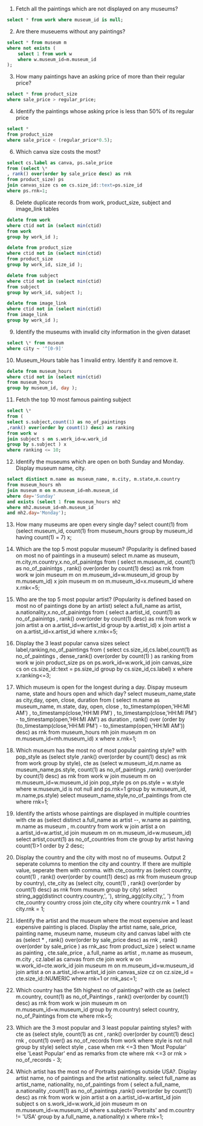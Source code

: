 1. Fetch all the paintings which are not displayed on any museums?

```sql
select * from work where museum_id is null;
```

2. Are there museuems without any paintings?

```sql
select * from museum m
where not exists (
	select 1 from work w
	where w.museum_id=m.museum_id
);
```

3. How many paintings have an asking price of more than their regular price?

```sql
select * from product_size
where sale_price > regular_price;
```

4. Identify the paintings whose asking price is less than 50% of its regular price
```sql
select *
from product_size
where sale_price < (regular_price*0.5);
```

6. Which canva size costs the most?
```sql
select cs.label as canva, ps.sale_price
from (select \*
, rank() over(order by sale_price desc) as rnk
from product_size) ps
join canvas_size cs on cs.size_id::text=ps.size_id
where ps.rnk=1;
```
8. Delete duplicate records from work, product_size, subject and image_link tables
```sql
delete from work
where ctid not in (select min(ctid)
from work
group by work_id );

delete from product_size
where ctid not in (select min(ctid)
from product_size
group by work_id, size_id );

delete from subject
where ctid not in (select min(ctid)
from subject
group by work_id, subject );

delete from image_link
where ctid not in (select min(ctid)
from image_link
group by work_id );
```
9. Identify the museums with invalid city information in the given dataset
```sql
select \* from museum
where city ~ '^[0-9]'
```
10. Museum_Hours table has 1 invalid entry. Identify it and remove it.
```sql
delete from museum_hours
where ctid not in (select min(ctid)
from museum_hours
group by museum_id, day );
```
11. Fetch the top 10 most famous painting subject
```sql
select \*
from (
select s.subject,count(1) as no_of_paintings
,rank() over(order by count(1) desc) as ranking
from work w
join subject s on s.work_id=w.work_id
group by s.subject ) x
where ranking <= 10;
```
12. Identify the museums which are open on both Sunday and Monday. Display museum name, city.
```sql
select distinct m.name as museum_name, m.city, m.state,m.country
from museum_hours mh
join museum m on m.museum_id=mh.museum_id
where day='Sunday'
and exists (select 1 from museum_hours mh2
where mh2.museum_id=mh.museum_id
and mh2.day='Monday');
```
13. How many museums are open every single day?
    select count(1)
    from (select museum_id, count(1)
    from museum_hours
    group by museum_id
    having count(1) = 7) x;

14. Which are the top 5 most popular museum? (Popularity is defined based on most no of paintings in a museum)
    select m.name as museum, m.city,m.country,x.no_of_painintgs
    from ( select m.museum_id, count(1) as no_of_painintgs
    , rank() over(order by count(1) desc) as rnk
    from work w
    join museum m on m.museum_id=w.museum_id
    group by m.museum_id) x
    join museum m on m.museum_id=x.museum_id
    where x.rnk<=5;

15. Who are the top 5 most popular artist? (Popularity is defined based on most no of paintings done by an artist)
    select a.full_name as artist, a.nationality,x.no_of_painintgs
    from ( select a.artist_id, count(1) as no_of_painintgs
    , rank() over(order by count(1) desc) as rnk
    from work w
    join artist a on a.artist_id=w.artist_id
    group by a.artist_id) x
    join artist a on a.artist_id=x.artist_id
    where x.rnk<=5;

16. Display the 3 least popular canva sizes
    select label,ranking,no_of_paintings
    from (
    select cs.size_id,cs.label,count(1) as no_of_paintings
    , dense_rank() over(order by count(1) ) as ranking
    from work w
    join product_size ps on ps.work_id=w.work_id
    join canvas_size cs on cs.size_id::text = ps.size_id
    group by cs.size_id,cs.label) x
    where x.ranking<=3;

17. Which museum is open for the longest during a day. Dispay museum name, state and hours open and which day?
    select museum_name,state as city,day, open, close, duration
    from ( select m.name as museum_name, m.state, day, open, close
    , to_timestamp(open,'HH:MI AM')
    , to_timestamp(close,'HH:MI PM')
    , to_timestamp(close,'HH:MI PM') - to_timestamp(open,'HH:MI AM') as duration
    , rank() over (order by (to_timestamp(close,'HH:MI PM') - to_timestamp(open,'HH:MI AM')) desc) as rnk
    from museum_hours mh
    join museum m on m.museum_id=mh.museum_id) x
    where x.rnk=1;

18. Which museum has the most no of most popular painting style?
    with pop_style as
    (select style
    ,rank() over(order by count(1) desc) as rnk
    from work
    group by style),
    cte as
    (select w.museum_id,m.name as museum_name,ps.style, count(1) as no_of_paintings
    ,rank() over(order by count(1) desc) as rnk
    from work w
    join museum m on m.museum_id=w.museum_id
    join pop_style ps on ps.style = w.style
    where w.museum_id is not null
    and ps.rnk=1
    group by w.museum_id, m.name,ps.style)
    select museum_name,style,no_of_paintings
    from cte
    where rnk=1;

19. Identify the artists whose paintings are displayed in multiple countries
    with cte as
    (select distinct a.full_name as artist
    --, w.name as painting, m.name as museum
    , m.country
    from work w
    join artist a on a.artist_id=w.artist_id
    join museum m on m.museum_id=w.museum_id)
    select artist,count(1) as no_of_countries
    from cte
    group by artist
    having count(1)>1
    order by 2 desc;

20. Display the country and the city with most no of museums. Output 2 seperate columns to mention the city and country. If there are multiple value, seperate them with comma.
    with cte_country as
    (select country, count(1)
    , rank() over(order by count(1) desc) as rnk
    from museum
    group by country),
    cte_city as
    (select city, count(1)
    , rank() over(order by count(1) desc) as rnk
    from museum
    group by city)
    select string_agg(distinct country.country,', '), string_agg(city.city,', ')
    from cte_country country
    cross join cte_city city
    where country.rnk = 1
    and city.rnk = 1;

21. Identify the artist and the museum where the most expensive and least expensive painting is placed.
    Display the artist name, sale_price, painting name, museum name, museum city and canvas label
    with cte as
    (select \*
    , rank() over(order by sale_price desc) as rnk
    , rank() over(order by sale_price ) as rnk_asc
    from product_size )
    select w.name as painting
    , cte.sale_price
    , a.full_name as artist
    , m.name as museum, m.city
    , cz.label as canvas
    from cte
    join work w on w.work_id=cte.work_id
    join museum m on m.museum_id=w.museum_id
    join artist a on a.artist_id=w.artist_id
    join canvas_size cz on cz.size_id = cte.size_id::NUMERIC
    where rnk=1 or rnk_asc=1;

22. Which country has the 5th highest no of paintings?
    with cte as
    (select m.country, count(1) as no_of_Paintings
    , rank() over(order by count(1) desc) as rnk
    from work w
    join museum m on m.museum_id=w.museum_id
    group by m.country)
    select country, no_of_Paintings
    from cte
    where rnk=5;

23. Which are the 3 most popular and 3 least popular painting styles?
    with cte as
    (select style, count(1) as cnt
    , rank() over(order by count(1) desc) rnk
    , count(1) over() as no_of_records
    from work
    where style is not null
    group by style)
    select style
    , case when rnk <=3 then 'Most Popular' else 'Least Popular' end as remarks
    from cte
    where rnk <=3
    or rnk > no_of_records - 3;

24. Which artist has the most no of Portraits paintings outside USA?. Display artist name, no of paintings and the artist nationality.
    select full_name as artist_name, nationality, no_of_paintings
    from (
    select a.full_name, a.nationality
    ,count(1) as no_of_paintings
    ,rank() over(order by count(1) desc) as rnk
    from work w
    join artist a on a.artist_id=w.artist_id
    join subject s on s.work_id=w.work_id
    join museum m on m.museum_id=w.museum_id
    where s.subject='Portraits'
    and m.country != 'USA'
    group by a.full_name, a.nationality) x
    where rnk=1;
